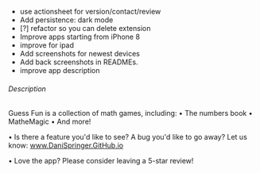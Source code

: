 - use actionsheet for version/contact/review
- Add persistence: dark mode
- [?] refactor so you can delete extension
- Improve apps starting from iPhone 8
- improve for ipad
- Add screenshots for newest devices
- Add back screenshots in READMEs.
- improve app description

###### Description

Guess Fun is a collection of math games, including:
• The numbers book
• MatheMagic
• And more!

• Is there a feature you'd like to see? A bug you'd like to go away? Let us know: www.DaniSpringer.GitHub.io

• Love the app? Please consider leaving a 5-star review!